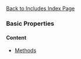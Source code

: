 [Back to Includes Index Page](https://github.com/SorinGFS/webaccess/blob/master/config/servers/includes)

### Basic Properties

#### Content
- [Methods](https://github.com/SorinGFS/webaccess/blob/master/config/servers/includes/base/properties/methods)